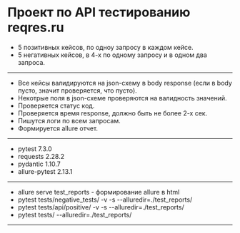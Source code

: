 # Проект по API тестированию reqres.ru

- 5 позитивных кейсов, по одноу запросу в каждом кейсе.
- 5 негативных кейсов, в 4-х по одному запросу и в одном два запроса.
*****
- Все кейсы валидируются на json-схему в body response (если в body пусто, значит проверяется, что пусто).
- Некотрые поля в json-схеме проверяются на валидность значений.
- Проверяется статус код.
- Проверяется время response, должно быть не более 2-х сек.
- Пишутся логи по всем запросам.
- Формируется allure отчет.

*****
- pytest 7.3.0
- requests 2.28.2
- pydantic 1.10.7
- allure-pytest 2.13.1
*****
- allure serve test_reports - формирование allure в html
- pytest tests/negative_tests/ -v -s --alluredir=./test_reports/
- pytest tests/api/positive/ -v -s --alluredir=./test_reports/
- pytest tests/ --alluredir=./test_reports/
*****
